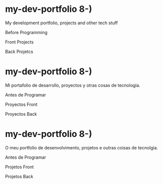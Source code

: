 # my-dev-portfolio 8-)
My development portfolio, projects and other tech stuff

Before Programming

Front Projects

Back Projetcs


# my-dev-portfolio 8-)
Mi portafolio de desarrollo, proyectos y otras cosas de tecnologia.

Antes de Programar

Proyectos Front

Proyectos Back


# my-dev-portfolio 8-)
O meu portfolio de desenvolvimento, projetos e outras coisas de tecnolgia.

Antes de Programar

Projetos Front

Projetos Back
